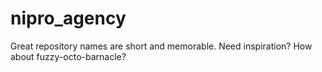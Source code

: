 # nipro_agency
Great repository names are short and memorable. Need inspiration? How about fuzzy-octo-barnacle?
